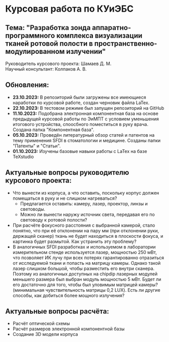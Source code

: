 # Курсовая работа по КУиЭБС
## Тема: "Разработка зонда аппаратно-программного комплекса визуализации тканей ротовой полости в пространственно-модулированном излучении"
Руководитель курсового проекта: Шамаев Д. М.  
Научный консультант: Колпаков А. В.

## Обновления:
- **23.10.2023:** В репозиторий были загружены все имеющиеся наработки по курсовой работе, создан черновик файла LaTex.
- **22.10.2023:** В тестовом режиме был запущен репозиторий на GitHub
- **11.10.2023:** Подобрана электронная компонентная база на основе предыдущей курсовой работы по ЭиМПТ с условием уменьшения итогового устройства, споосбного поместиться в руку врача. Создана папка "Компонентная база".
- **05.10.2023:** Проведён литературный обзор статей и патентов на тему применения SFDI в стоматологии и медицине. Созданы папки "Патенты" и "Статьи".
- **01.10.2023:** Изучены базовые навыки работы с LaTex на базе TeXstudio

## Актуальные вопросы руководителю курсового проекта:
- Что вынести из корпуса, а что оставить, поскольку корпус должен помещаться в руку и не слишком нагреваться?
  - Предлагается оставить: камеру, лазер, проектор, линзы и световоды.
  - Можно ли вынести наружу источник света, передавая его по световоду к ротовой полости?
- При расчёте фокусного расстояния с выбранной камерой, стало понятно, что при её отклонении на пару мм (при отклонении руки, держащей сканер) ткань не будет находиться в плоскости фокуса, и картинка будет размытой. Как устранить эту проблему?
- В аналогичных SFDI разработках и используемом в лаборатории измерительном стенде используется лазер, мощностью 250 мВт, что позволяет ИК лучу при всех потерях гарантированно отразиться от исследуемой ткани и попасть на матрицу камеры. Однако такой лазер слишком большой, чтобы разместить его внутри сканера. Поэтому из аналогичных доступных на chipdip лазерных модулей меньшего размера был выбран модуль мощностью 5 мВт. Будет ли его достаточно для того, чтобы был уловимым матрицей камеры? (минимальная чувствительность матрицы 0,2 LUX). Есть ли другие способы, как добиться более мощного излучения?

## Актуальные вопросы расчёта:
- Расчёт оптической схемы
- Расчёт размеров электронной компонентной базы
- Создание 3D модели корпуса
